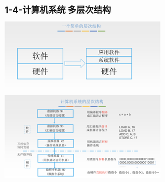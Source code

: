 # 1-4-计算机系统 多层次结构

![](../../.gitbook/assets/image%20%28115%29.png)

![](../../.gitbook/assets/image%20%28204%29.png)

